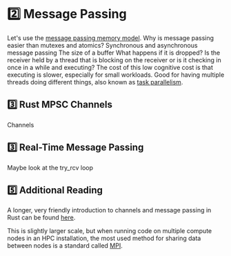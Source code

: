 # 2️⃣ Message Passing
Let's use the [message passing memory model](https://en.wikipedia.org/wiki/Message_passing). 
Why is message passing easier than mutexes and atomics?
Synchronous and asynchronous message passing
The size of a buffer
What happens if it is dropped?
Is the receiver held by a thread that is blocking on the receiver or is it checking in once in a while
and executing?
The cost of this low cognitive cost is that executing is slower, especially for small workloads.
Good for having multiple threads doing different things, also known as
[task parallelism](https://en.wikipedia.org/wiki/Task_parallelism).

## 3️⃣ Rust MPSC Channels
Channels

## 3️⃣ Real-Time Message Passing
Maybe look at the try_rcv loop

## 5️⃣ Additional Reading
A longer, very friendly introduction to channels and message passing in Rust can be found
[here](https://doc.rust-lang.org/book/ch16-02-message-passing.html).

This is slightly larger scale, but when running code on multiple compute nodes in an HPC installation,
the most used method for sharing data between nodes is a standard called
[MPI](https://en.wikipedia.org/wiki/Message_Passing_Interface).
